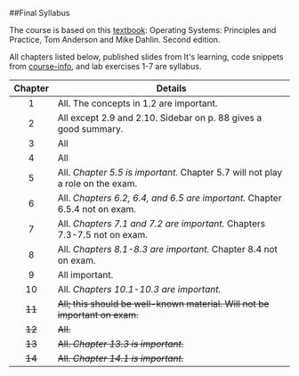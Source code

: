 ##Final Syllabus

The course is based on this [textbook](http://www.recursivebooks.com): 
Operating Systems: Principles and Practice, Tom Anderson and Mike Dahlin. Second edition.

All chapters listed below, published slides from It's learning, code snippets from [course-info](https://github.com/uis-dat320/course-info/tree/master/src), and lab exercises 1-7 are syllabus. 

| Chapter | Details                                                                           |
|:-------:|-----------------------------------------------------------------------------------|
| 1       | All. The concepts in 1.2 are important.                                           |
| 2       | All except 2.9 and 2.10. Sidebar on p. 88 gives a good summary.                   |
| 3       | All                                                                               |
| 4       | All                                                                               |
| 5       | All. *Chapter 5.5 is important.* Chapter 5.7 will not play a role on the exam.    |
| 6       | All. *Chapters 6.2, 6.4, and 6.5 are important.* Chapter 6.5.4 not on exam.       |
| 7       | All. *Chapters 7.1 and 7.2 are important.* Chapters 7.3-7.5 not on exam.          |
| 8       | All. *Chapters 8.1-8.3 are important.* Chapter 8.4 not on exam.                   |
| 9       | All important.                                                                    |
| 10      | All. *Chapters 10.1-10.3 are important.*                                          |
| ~~11~~      | ~~All; this should be well-known material. Will not be important on exam.~~           |
| ~~12~~      | ~~All.~~                                                                              |
| ~~13~~      | ~~All. *Chapter 13.3 is important.*~~                                                 |
| ~~14~~      | ~~All. *Chapter 14.1 is important.*~~                                                 |
